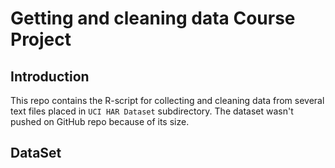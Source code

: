 # Getting and cleaning data Course Project

## Introduction
This repo contains the R-script for collecting and cleaning data from several text files
placed in `UCI HAR Dataset` subdirectory. The dataset wasn't pushed on GitHub repo
because of its size. 

## DataSet
